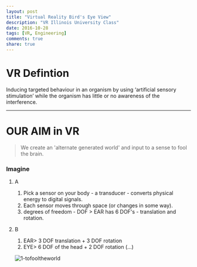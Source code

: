 ```yaml
---
layout: post
title: "Virtual Reality Bird's Eye View"
description: "VR Illinois University Class"
date: 2016-10-28
tags: [VR, Engineering]
comments: true
share: true
---
```

# VR Defintion

Inducing targeted behaviour in an organism by using ‘artificial sensory stimulation’ while the organism has little or no awareness of the interference. 

---
# OUR AIM in VR

> We create an 'alternate generated world' and input to a sense to fool the brain.

### Imagine

1. A
   1. Pick a sensor on your body - a transducer - converts physical energy to digital signals.
   2. Each sensor moves through space (or changes in some way).
   3. degrees of freedom - DOF > EAR has 6 DOF's - translation and rotation.
2. B
   1. EAR> 3 DOF translation + 3 DOF rotation
   2. EYE> 6 DOF of the head + 2 DOF rotation (...)
   
   ![1-tofooltheworld](https://cloud.githubusercontent.com/assets/17754060/19825212/710bdeda-9d44-11e6-8861-e49d2d34268f.jpg)



